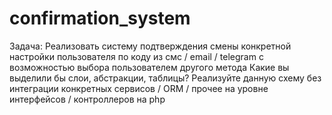 # confirmation_system
Задача: Реализовать систему подтверждения смены конкретной настройки пользователя по коду из смс / email / telegram с возможностью выбора пользователем другого метода
Какие вы выделили бы слои, абстракции, таблицы?
Реализуйте данную схему без интеграции конкретных сервисов / ORM / прочее на уровне интерфейсов / контроллеров на php
